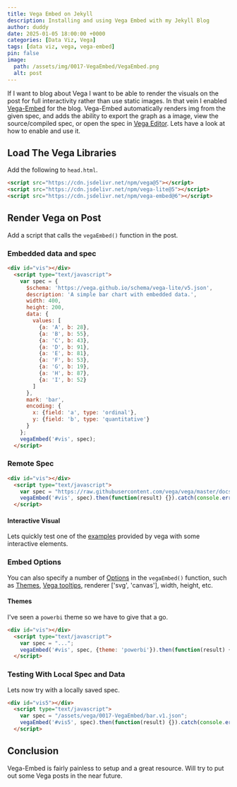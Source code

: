 ```yaml
---
title: Vega Embed on Jekyll
description: Installing and using Vega Embed with my Jekyll Blog
author: duddy
date: 2025-01-05 18:00:00 +0000
categories: [Data Viz, Vega]
tags: [data viz, vega, vega-embed]
pin: false
image:
  path: /assets/img/0017-VegaEmbed/VegaEmbed.png
  alt: post
---
```

 
If I want to blog about Vega I want to be able to render the visuals on the post for full interactivity rather than use static images. In that vein I enabled [Vega-Embed](https://github.com/vega/vega-embed) for the blog. Vega-Embed automatically renders img from the given spec, and adds the ability to export the graph as a image, view the source/compiled spec, or open the spec in [Vega Editor](https://vega.github.io/editor/#/). Lets have a look at how to enable and use it.

## Load The Vega Libraries

Add the following to `head.html`.

```html
<script src="https://cdn.jsdelivr.net/npm/vega@5"></script>
<script src="https://cdn.jsdelivr.net/npm/vega-lite@5"></script>
<script src="https://cdn.jsdelivr.net/npm/vega-embed@6"></script>
```

## Render Vega on Post

Add a script that calls the `vegaEmbed()` function in the post.

### Embedded data and spec

```html
<div id="vis"></div>
  <script type="text/javascript">
    var spec = {
      $schema: 'https://vega.github.io/schema/vega-lite/v5.json',
      description: 'A simple bar chart with embedded data.',
      width: 400,
      height: 200,
      data: {
        values: [
          {a: 'A', b: 28},
          {a: 'B', b: 55},
          {a: 'C', b: 43},
          {a: 'D', b: 91},
          {a: 'E', b: 81},
          {a: 'F', b: 53},
          {a: 'G', b: 19},
          {a: 'H', b: 87},
          {a: 'I', b: 52}
        ]
      },
      mark: 'bar',
      encoding: {
        x: {field: 'a', type: 'ordinal'},
        y: {field: 'b', type: 'quantitative'}
      }
    };
    vegaEmbed('#vis', spec);
  </script>
```

<div id="vis"></div>
  <script type="text/javascript">
    var spec = {
      $schema: 'https://vega.github.io/schema/vega-lite/v5.json',
      description: 'A simple bar chart with embedded data.',
      width: 400,
      height: 200,
      data: {
        values: [
          {a: 'A', b: 28},
          {a: 'B', b: 55},
          {a: 'C', b: 43},
          {a: 'D', b: 91},
          {a: 'E', b: 81},
          {a: 'F', b: 53},
          {a: 'G', b: 19},
          {a: 'H', b: 87},
          {a: 'I', b: 52}
        ]
      },
      mark: 'bar',
      encoding: {
        x: {field: 'a', type: 'ordinal'},
        y: {field: 'b', type: 'quantitative'}
      }
    };
    vegaEmbed('#vis', spec);
  </script>

### Remote Spec

```html
<div id="vis"></div>
  <script type="text/javascript">
    var spec = "https://raw.githubusercontent.com/vega/vega/master/docs/examples/bar-chart.vg.json";
    vegaEmbed('#vis', spec).then(function(result) {}).catch(console.error);
  </script>
```

<div id="vis4"></div>
  <script type="text/javascript">
    var spec = "https://raw.githubusercontent.com/vega/vega/master/docs/examples/bar-chart.vg.json";
    vegaEmbed('#vis4', spec).then(function(result) {}).catch(console.error);
  </script>

#### Interactive Visual

Lets quickly test one of the [examples](https://vega.github.io/vega-tooltip/vega-examples.html) provided by vega with some interactive elements.

<div id="vis3"></div>
  <script type="text/javascript">
    var spec = {
      "$schema": "https://vega.github.io/schema/vega/v5.json",
      "width": 700,
      "height": 500,
      "padding": 0,
      "autosize": "none",
      "signals": [
        {"name": "cx", "update": "width / 2"},
        {"name": "cy", "update": "height / 2"},
        {
          "name": "nodeRadius",
          "value": 8,
          "bind": {"input": "range", "min": 1, "max": 50, "step": 1}
        },
        {
          "name": "nodeCharge",
          "value": -30,
          "bind": {"input": "range", "min": -100, "max": 10, "step": 1}
        },
        {
          "name": "linkDistance",
          "value": 30,
          "bind": {"input": "range", "min": 5, "max": 100, "step": 1}
        },
        {"name": "static", "value": true, "bind": {"input": "checkbox"}},
        {
          "description": "State variable for active node fix status.",
          "name": "fix",
          "value": 0,
          "on": [
            {
              "events": "symbol:mouseout[!event.buttons], window:mouseup",
              "update": "0"
            },
            {"events": "symbol:mouseover", "update": "fix || 1"},
            {
              "events": "[symbol:mousedown, window:mouseup] > window:mousemove!",
              "update": "2",
              "force": true
            }
          ]
        },
        {
          "description": "Graph node most recently interacted with.",
          "name": "node",
          "value": null,
          "on": [
            {"events": "symbol:mouseover", "update": "fix === 1 ? item() : node"}
          ]
        },
        {
          "description": "Flag to restart Force simulation upon data changes.",
          "name": "restart",
          "value": false,
          "on": [{"events": {"signal": "fix"}, "update": "fix > 1"}]
        }
      ],
      "data": [
        {
          "name": "node-data",
          "url": "https://raw.githubusercontent.com/vega/vega/master/docs/data/miserables.json",
          "format": {"type": "json", "property": "nodes"}
        },
        {
          "name": "link-data",
          "url": "https://raw.githubusercontent.com/vega/vega/master/docs/data/miserables.json",
          "format": {"type": "json", "property": "links"}
        }
      ],
      "scales": [
        {"name": "color", "type": "ordinal", "range": {"scheme": "category20c"}}
      ],
      "marks": [
        {
          "name": "nodes",
          "type": "symbol",
          "zindex": 1,
          "from": {"data": "node-data"},
          "on": [
            {
              "trigger": "fix",
              "modify": "node",
              "values": "fix === 1 ? {fx:node.x, fy:node.y} : {fx:x(), fy:y()}"
            },
            {"trigger": "!fix", "modify": "node", "values": "{fx: null, fy: null}"}
          ],
          "encode": {
            "enter": {
              "fill": {"scale": "color", "field": "group"},
              "stroke": {"value": "white"},
              "tooltip": {"signal": "datum.name"}
            },
            "update": {
              "size": {"signal": "2 * nodeRadius * nodeRadius"},
              "cursor": {"value": "pointer"}
            }
          },
          "transform": [
            {
              "type": "force",
              "iterations": 300,
              "restart": {"signal": "restart"},
              "static": {"signal": "static"},
              "forces": [
                {"force": "center", "x": {"signal": "cx"}, "y": {"signal": "cy"}},
                {"force": "collide", "radius": {"signal": "nodeRadius"}},
                {"force": "nbody", "strength": {"signal": "nodeCharge"}},
                {
                  "force": "link",
                  "links": "link-data",
                  "distance": {"signal": "linkDistance"}
                }
              ]
            }
          ]
        },
        {
          "type": "path",
          "from": {"data": "link-data"},
          "interactive": false,
          "encode": {
            "update": {"stroke": {"value": "#ccc"}, "strokeWidth": {"value": 0.5}}
          },
          "transform": [
            {
              "type": "linkpath",
              "shape": "line",
              "sourceX": "datum.source.x",
              "sourceY": "datum.source.y",
              "targetX": "datum.target.x",
              "targetY": "datum.target.y"
            }
          ]
        }
      ]
    };
    vegaEmbed('#vis3', spec).then(function(result) {}).catch(console.error);
  </script>

### Embed Options

You can also specify a number of [Options](https://github.com/vega/vega-embed?ttab=readme-ov-file#options) in the `vegaEmbed()` function, such as [Themes](https://github.com/vega/vega-themes), [Vega tooltips](https://github.com/vega/vega-tooltip), renderer ['svg', 'canvas'], width,  height, etc.

#### Themes

I've seen a `powerbi` theme so we have to give that a go.

```html
<div id="vis"></div>
  <script type="text/javascript">
    var spec = "...";
    vegaEmbed('#vis', spec, {theme: 'powerbi'}).then(function(result) {}).catch(console.error);
  </script>
```

<div id="vis2"></div>
  <script type="text/javascript">
    var spec = {
      $schema: 'https://vega.github.io/schema/vega-lite/v5.json',
      description: 'A simple bar chart with embedded data.',
      width: 400,
      height: 200,
      data: {
        values: [
          {a: 'A', b: 28},
          {a: 'B', b: 55},
          {a: 'C', b: 43},
          {a: 'D', b: 91},
          {a: 'E', b: 81},
          {a: 'F', b: 53},
          {a: 'G', b: 19},
          {a: 'H', b: 87},
          {a: 'I', b: 52}
        ]
      },
      mark: 'bar',
      encoding: {
        x: {field: 'a', type: 'ordinal'},
        y: {field: 'b', type: 'quantitative'}
      }
    };
    vegaEmbed('#vis2', spec, {theme: 'powerbi'});
  </script>

### Testing With Local Spec and Data

Lets now try with a locally saved spec.

```html
<div id="vis5"></div>
  <script type="text/javascript">
    var spec = "/assets/vega/0017-VegaEmbed/bar.v1.json";
    vegaEmbed('#vis5', spec).then(function(result) {}).catch(console.error);
  </script>
```

<div id="vis5"></div>
  <script type="text/javascript">
    var spec = "/assets/vega/0017-VegaEmbed/bar.v1.json";
    vegaEmbed('#vis5', spec).then(function(result) {}).catch(console.error);
  </script>

## Conclusion

Vega-Embed is fairly painless to setup and a great resource. Will try to put out some Vega posts in the near future.